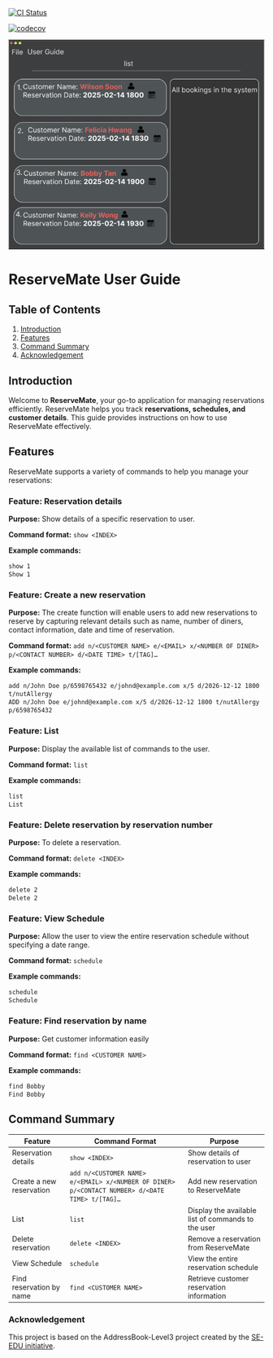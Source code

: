 [![CI Status](https://github.com/se-edu/addressbook-level3/workflows/Java%20CI/badge.svg)](https://github.com/AY2425S2-CS2103-F08-1/tp/actions)

[![codecov](https://codecov.io/gh/AY2425S2-CS2103-F08-1/tp/graph/badge.svg?token=8D3EDHO8BA)](https://codecov.io/gh/AY2425S2-CS2103-F08-1/tp)

![Ui](docs/images/Ui.png)

# ReserveMate User Guide

## Table of Contents
1. [Introduction](#introduction)
2. [Features](#features)
3. [Command Summary](#command-summary)
4. [Acknowledgement](#acknowledgement)

## Introduction
Welcome to **ReserveMate**, your go-to application for managing reservations efficiently. ReserveMate helps you track **reservations, schedules, and customer details**. This guide provides instructions on how to use ReserveMate effectively.

## Features
ReserveMate supports a variety of commands to help you manage your reservations:

### Feature: Reservation details
**Purpose:** Show details of a specific reservation to user.

**Command format:** `show <INDEX>`

**Example commands:**
```
show 1
Show 1
```

### Feature: Create a new reservation
**Purpose:** The create function will enable users to add new reservations to reserve by capturing relevant details such as name, number of diners, contact information, date and time of reservation.

**Command format:** `add n/<CUSTOMER NAME> e/<EMAIL> x/<NUMBER OF DINER> p/<CONTACT NUMBER> d/<DATE TIME> t/[TAG]…​`

**Example commands:**
```
add n/John Doe p/6598765432 e/johnd@example.com x/5 d/2026-12-12 1800 t/nutAllergy
ADD n/John Doe e/johnd@example.com x/5 d/2026-12-12 1800 t/nutAllergy p/6598765432
```

### Feature: List
**Purpose:** Display the available list of commands to the user.

**Command format:** `list`

**Example commands:**
```
list
List
```

### Feature: Delete reservation by reservation number
**Purpose:** To delete a reservation.

**Command format:** `delete <INDEX>`

**Example commands:**
```
delete 2
Delete 2
```

### Feature: View Schedule
**Purpose:** Allow the user to view the entire reservation schedule without specifying a date range.

**Command format:** `schedule`

**Example commands:**
```
schedule
Schedule
```

### Feature: Find reservation by name
**Purpose:** Get customer information easily

**Command format:** `find <CUSTOMER NAME>`

**Example commands:**
```
find Bobby
Find Bobby
```

## Command Summary
| Feature                  | Command Format | Purpose                                            |
|--------------------------|---------------|----------------------------------------------------|
| Reservation details      | `show <INDEX>` | Show details of reservation to user                |
| Create a new reservation | `add n/<CUSTOMER NAME> e/<EMAIL> x/<NUMBER OF DINER> p/<CONTACT NUMBER> d/<DATE TIME> t/[TAG]…​` | Add new reservation to ReserveMate                 |
| List                     | `list` | Display the available list of commands to the user |
| Delete reservation       | `delete <INDEX>` | Remove a reservation from ReserveMate              |
| View Schedule            | `schedule` | View the entire reservation schedule               |
| Find reservation by name | `find <CUSTOMER NAME>` | Retrieve customer reservation information          |


### Acknowledgement
This project is based on the AddressBook-Level3 project created by the [SE-EDU initiative](https://se-education.org).

